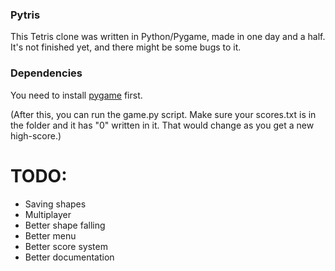 ### Pytris

This Tetris clone was written in Python/Pygame, made in one day and a half.
It's not finished yet, and there might be some bugs to it.

### Dependencies

You need to install [pygame](https://www.pygame.org/wiki/GettingStarted) first.

(After this, you can run the game.py script. Make sure your scores.txt is in the folder
and it has "0" written in it. That would change as you get a new high-score.)

# TODO:
- Saving shapes
- Multiplayer
- Better shape falling
- Better menu
- Better score system
- Better documentation
